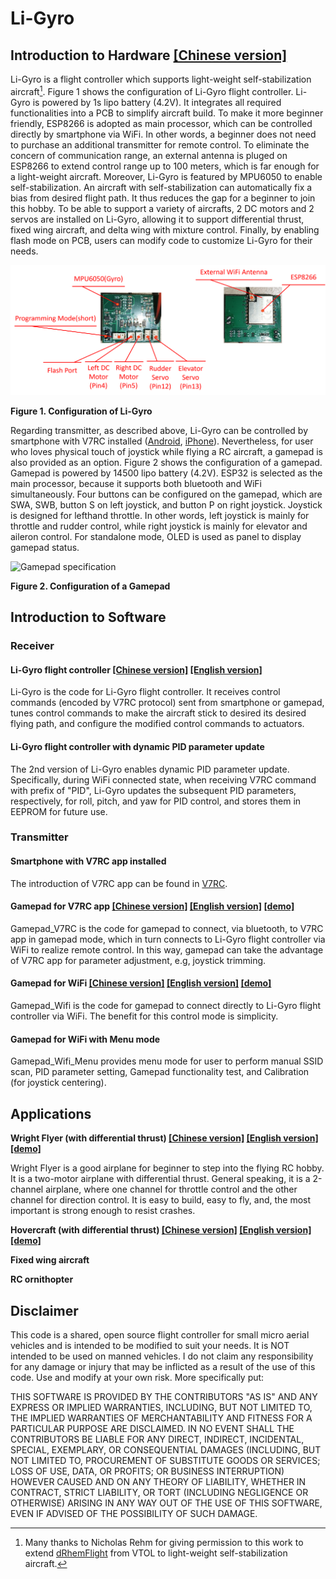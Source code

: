 # Li-Gyro
## Introduction to Hardware [[Chinese version]](https://github.com/ChihChuanCheng/Li-Gyro/blob/main/Li-Gyro[cn].pdf)
Li-Gyro is a flight controller which supports light-weight self-stabilization aircraft[^1]. Figure 1 shows the configuration of Li-Gyro flight controller. Li-Gyro is powered by 1s lipo battery (4.2V). It integrates all required functionalities into a PCB to simplify aircraft build. To make it more beginner friendly, ESP8266 is adopted as main processor, which can be controlled directly by smartphone via WiFi. In other words, a beginner does not need to purchase an additional transmitter for remote control. To eliminate the concern of communication range, an external antenna is pluged on ESP8266 to extend control range up to 100 meters, which is far enough for a light-weight aircraft. Moreover, Li-Gyro is featured by MPU6050 to enable self-stabilization. An aircraft with self-stabilization can automatically fix a bias from desired flight path. It thus reduces the gap for a beginner to join this hobby. To be able to support a variety of aircrafts, 2 DC motors and 2 servos are installed on Li-Gyro, allowing it to support differential thrust, fixed wing aircraft, and delta wing with mixture control. Finally, by enabling flash mode on PCB, users can modify code to customize Li-Gyro for their needs. 

[^1]: Many thanks to Nicholas Rehm for giving permission to this work to extend [dRhemFlight](https://github.com/nickrehm/dRehmFlight) from VTOL to light-weight self-stabilization aircraft.

![Li-Gyro specification](https://github.com/ChihChuanCheng/Li-Gyro/blob/main/Li-GyroFlightController[en].png)

**Figure 1. Configuration of Li-Gyro**

Regarding transmitter, as described above, Li-Gyro can be controlled by smartphone with V7RC installed ([Android](https://play.google.com/store/apps/details?id=com.v7idea.v7rcliteandroidsdkversion&hl=zh_TW&gl=US), [iPhone](https://apps.apple.com/tw/app/v7rc/id1390983964)). Nevertheless, for user who loves physical touch of joystick while flying a RC aircraft, a gamepad is also provided as an option. Figure 2 shows the configuration of a gamepad. Gamepad is powered by 14500 lipo battery (4.2V). ESP32 is selected as the main processor, because it supports both bluetooth and WiFi simultaneously. Four buttons can be configured on the gamepad, which are SWA, SWB, button S on left joystick, and button P on right joystick. Joystick is designed for lefthand throttle. In other words, left joystick is mainly for throttle and rudder control, while right joystick is mainly for elevator and aileron control. For standalone mode, OLED is used as panel to display gamepad status.

![Gamepad specification](https://github.com/ChihChuanCheng/Li-Gyro/blob/main/Gamepad[en].png)

**Figure 2. Configuration of a Gamepad**

## Introduction to Software
### Receiver
#### Li-Gyro flight controller [[Chinese version]](https://github.com/ChihChuanCheng/Li-Gyro/blob/main/Li-Gyro/Li-Gyro[Code][cn].pdf) [[English version]](https://github.com/ChihChuanCheng/Li-Gyro/blob/main/Li-Gyro/Li-Gyro[Code][en].pdf)
Li-Gyro is the code for Li-Gyro flight controller. It receives control commands (encoded by V7RC protocol) sent from smartphone or gamepad, tunes control commands to make the aircraft stick to desired its desired flying path, and configure the modified control commands to actuators.
#### Li-Gyro flight controller with dynamic PID parameter update
The 2nd version of Li-Gyro enables dynamic PID parameter update. Specifically, during WiFi connected state, when receiving V7RC command with prefix of "PID", Li-Gyro updates the subsequent PID parameters, respectively, for roll, pitch, and yaw for PID control, and stores them in EEPROM for future use.
### Transmitter
#### Smartphone with V7RC app installed
The introduction of V7RC app can be found in [V7RC](https://hackmd.io/@accomdemy/v7rc).
#### Gamepad for V7RC app [[Chinese version]](https://github.com/ChihChuanCheng/Li-Gyro/blob/main/Gamepad_V7RC/Gamepad_V7RC[cn].pdf) [[English version]](https://github.com/ChihChuanCheng/Li-Gyro/blob/main/Gamepad_V7RC/Gamepad_V7RC[en].pdf) [[demo]](https://youtu.be/-qkeLL97hfQ)
Gamepad_V7RC is the code for gamepad to connect, via bluetooth, to V7RC app in gamepad mode, which in turn connects to Li-Gyro flight controller via WiFi to realize remote control. In this way, gamepad can take the advantage of V7RC app for parameter adjustment, e.g, joystick trimming.
#### Gamepad for WiFi [[Chinese version]](https://github.com/ChihChuanCheng/Li-Gyro/blob/main/Gamepad_V7RC/Gamepad_WiFi[cn].pdf) [[English version]](https://github.com/ChihChuanCheng/Li-Gyro/blob/main/Gamepad_V7RC/Gamepad_WiFi[en].pdf) [[demo]](https://youtu.be/4S4TK8dZi0w)
Gamepad_Wifi is the code for gamepad to connect directly to Li-Gyro flight controller via WiFi. The benefit for this control mode is simplicity.
#### Gamepad for WiFi with Menu mode
Gamepad_Wifi_Menu provides menu mode for user to perform manual SSID scan, PID parameter setting, Gamepad functionality test, and Calibration (for joystick centering).

## Applications
**Wright Flyer (with differential thrust) [[Chinese version]](https://github.com/ChihChuanCheng/Li-Gyro/blob/main/Wright_Flyer/Wright_Flyer[cn].pdf) [[English version]](https://github.com/ChihChuanCheng/Li-Gyro/blob/main/Wright_Flyer/Wright_Flyer[en].pdf) [[demo]](https://youtu.be/dp7WQTxrX8g)**

Wright Flyer is a good airplane for beginner to step into the flying RC hobby. It is a two-motor airplane with differential thrust. General speaking, it is a 2-channel airplane, where one channel for throttle control and the other channel for direction control. It is easy to build, easy to fly, and, the most important is strong enough to resist crashes. 

**Hovercraft (with differential thrust) [[Chinese version]](https://github.com/ChihChuanCheng/Li-Gyro/blob/main/Hovercraft/Hovercraft[cn].pdf) [[English version]](https://github.com/ChihChuanCheng/Li-Gyro/blob/main/Hovercraft/Hovercraft[en].pdf) [[demo]](https://youtu.be/Aum4P2JLwZg)**

**Fixed wing aircraft**

**RC ornithopter**

## Disclaimer
This code is a shared, open source flight controller for small micro aerial vehicles and is intended to be modified to suit your needs. It is NOT intended to be used on manned vehicles. I do not claim any responsibility for any damage or injury that may be inflicted as a result of the use of this code. Use and modify at your own risk. More specifically put:

THIS SOFTWARE IS PROVIDED BY THE CONTRIBUTORS "AS IS" AND ANY EXPRESS OR IMPLIED WARRANTIES, INCLUDING, BUT NOT LIMITED TO, THE IMPLIED WARRANTIES OF MERCHANTABILITY AND FITNESS FOR A PARTICULAR PURPOSE ARE DISCLAIMED. IN NO EVENT SHALL THE CONTRIBUTORS BE LIABLE FOR ANY DIRECT, INDIRECT, INCIDENTAL, SPECIAL, EXEMPLARY, OR CONSEQUENTIAL DAMAGES (INCLUDING, BUT NOT LIMITED TO, PROCUREMENT OF SUBSTITUTE GOODS OR SERVICES; LOSS OF USE, DATA, OR PROFITS; OR BUSINESS INTERRUPTION) HOWEVER CAUSED AND ON ANY THEORY OF LIABILITY, WHETHER IN CONTRACT, STRICT LIABILITY, OR TORT (INCLUDING NEGLIGENCE OR OTHERWISE) ARISING IN ANY WAY OUT OF THE USE OF THIS SOFTWARE, EVEN IF ADVISED OF THE POSSIBILITY OF SUCH DAMAGE.

